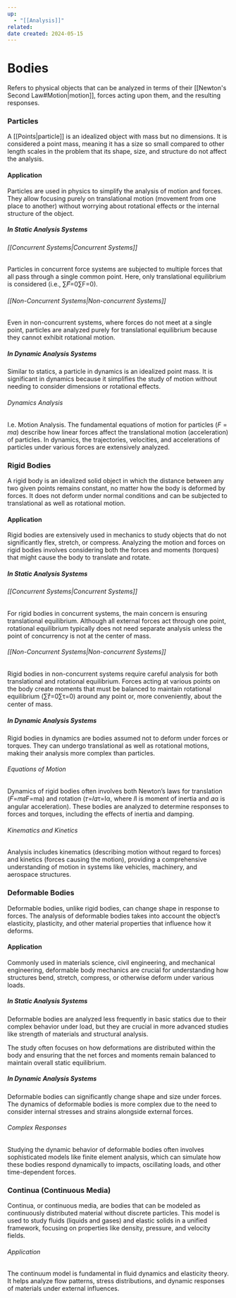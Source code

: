 ```yaml
---
up:
  - "[[Analysis]]"
related: 
date created: 2024-05-15
---
```

# Bodies
Refers to physical objects that can be analyzed in terms of their [[Newton's Second Law#Motion|motion]], forces acting upon them, and the resulting responses. 
### Particles
A [[Points|particle]] is an idealized object with mass but no dimensions.
	It is considered a point mass, meaning it has a size so small compared to other length scales in the problem that its shape, size, and structure do not affect the analysis.
#### Application
Particles are used in physics to simplify the analysis of motion and forces. They allow focusing purely on translational motion (movement from one place to another) without worrying about rotational effects or the internal structure of the object.
##### In Static Analysis Systems
###### [[Concurrent Systems|Concurrent Systems]]
Particles in concurrent force systems are subjected to multiple forces that all pass through a single common point. Here, only translational equilibrium is considered (i.e., ∑𝐹⃗=0∑F=0).
###### [[Non-Concurrent Systems|Non-concurrent Systems]]
Even in non-concurrent systems, where forces do not meet at a single point, particles are analyzed purely for translational equilibrium because they cannot exhibit rotational motion.
##### In Dynamic Analysis Systems
Similar to statics, a particle in dynamics is an idealized point mass. 
	It is significant in dynamics because it simplifies the study of motion without needing to consider dimensions or rotational effects.
###### Dynamics Analysis
I.e. Motion Analysis.
	The fundamental equations of motion for particles ($F=ma$) describe how linear forces affect the translational motion (acceleration) of particles.
		 In dynamics, the trajectories, velocities, and accelerations of particles under various forces are extensively analyzed.
### Rigid Bodies
A rigid body is an idealized solid object in which the distance between any two given points remains constant, no matter how the body is deformed by forces.
	It does not deform under normal conditions and can be subjected to translational as well as rotational motion.
#### Application
Rigid bodies are extensively used in mechanics to study objects that do not significantly flex, stretch, or compress. Analyzing the motion and forces on rigid bodies involves considering both the forces and moments (torques) that might cause the body to translate and rotate.
##### In Static Analysis Systems
###### [[Concurrent Systems|Concurrent Systems]]
For rigid bodies in concurrent systems, the main concern is ensuring translational equilibrium. Although all external forces act through one point, rotational equilibrium typically does not need separate analysis unless the point of concurrency is not at the center of mass.
###### [[Non-Concurrent Systems|Non-concurrent Systems]]
Rigid bodies in non-concurrent systems require careful analysis for both translational and rotational equilibrium. Forces acting at various points on the body create moments that must be balanced to maintain rotational equilibrium (∑𝜏⃗=0∑τ=0) around any point or, more conveniently, about the center of mass.
##### In Dynamic Analysis Systems
Rigid bodies in dynamics are bodies assumed not to deform under forces or torques. 
	They can undergo translational as well as rotational motions, making their analysis more complex than particles.
###### Equations of Motion
Dynamics of rigid bodies often involves both Newton’s laws for translation (𝐹=𝑚𝑎F=ma) and rotation (𝜏=𝐼𝛼τ=Iα, where 𝐼I is moment of inertia and 𝛼α is angular acceleration). These bodies are analyzed to determine responses to forces and torques, including the effects of inertia and damping.
###### Kinematics and Kinetics
Analysis includes kinematics (describing motion without regard to forces) and kinetics (forces causing the motion), providing a comprehensive understanding of motion in systems like vehicles, machinery, and aerospace structures.
### Deformable Bodies
Deformable bodies, unlike rigid bodies, can change shape in response to forces. 
	The analysis of deformable bodies takes into account the object’s elasticity, plasticity, and other material properties that influence how it deforms.
#### Application
Commonly used in materials science, civil engineering, and mechanical engineering, deformable body mechanics are crucial for understanding how structures bend, stretch, compress, or otherwise deform under various loads.
##### In Static Analysis Systems
Deformable bodies are analyzed less frequently in basic statics due to their complex behavior under load, but they are crucial in more advanced studies like strength of materials and structural analysis.

The study often focuses on how deformations are distributed within the body and ensuring that the net forces and moments remain balanced to maintain overall static equilibrium.
##### In Dynamic Analysis Systems
Deformable bodies can significantly change shape and size under forces. 
	The dynamics of deformable bodies is more complex due to the need to consider internal stresses and strains alongside external forces.
###### Complex Responses
Studying the dynamic behavior of deformable bodies often involves sophisticated models like finite element analysis, which can simulate how these bodies respond dynamically to impacts, oscillating loads, and other time-dependent forces.
### Continua (Continuous Media)
Continua, or continuous media, are bodies that can be modeled as continuously distributed material without discrete particles.
	This model is used to study fluids (liquids and gases) and elastic solids in a unified framework, focusing on properties like density, pressure, and velocity fields.
###### Application
The continuum model is fundamental in fluid dynamics and elasticity theory. It helps analyze flow patterns, stress distributions, and dynamic responses of materials under external influences.
